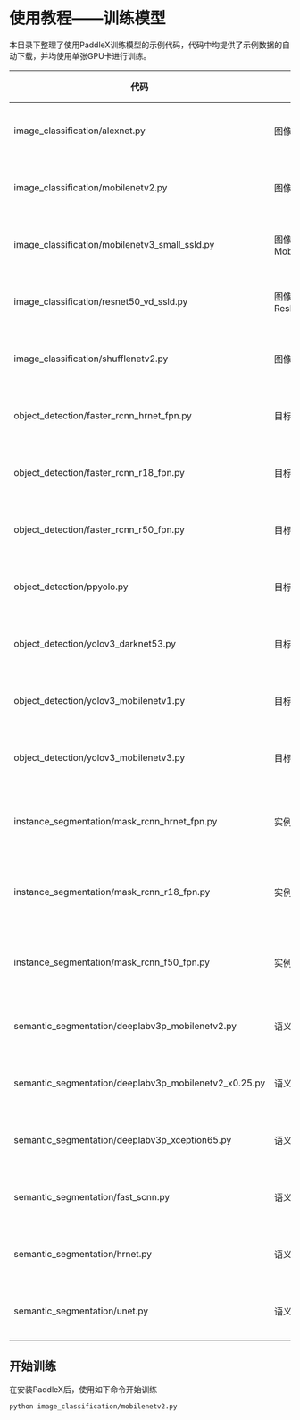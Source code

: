 # 使用教程——训练模型

本目录下整理了使用PaddleX训练模型的示例代码，代码中均提供了示例数据的自动下载，并均使用单张GPU卡进行训练。

|代码 | 模型任务 | 数据 |
|------|--------|---------|
|image_classification/alexnet.py | 图像分类AlexyNet | 蔬菜分类 |
|image_classification/mobilenetv2.py | 图像分类MobileNetV2 | 蔬菜分类 |
|image_classification/mobilenetv3_small_ssld.py | 图像分类MobileNetV3_small_ssld | 蔬菜分类 |
|image_classification/resnet50_vd_ssld.py | 图像分类ResNet50_vd_ssld | 蔬菜分类 |
|image_classification/shufflenetv2.py | 图像分类ShuffleNetV2 | 蔬菜分类 |
|object_detection/faster_rcnn_hrnet_fpn.py | 目标检测FasterRCNN | 昆虫检测 |
|object_detection/faster_rcnn_r18_fpn.py | 目标检测FasterRCNN | 昆虫检测 |
|object_detection/faster_rcnn_r50_fpn.py | 目标检测FasterRCNN | 昆虫检测 |
|object_detection/ppyolo.py | 目标检测PPYOLO | 昆虫检测 |
|object_detection/yolov3_darknet53.py | 目标检测YOLOv3 | 昆虫检测 |
|object_detection/yolov3_mobilenetv1.py | 目标检测YOLOv3 | 昆虫检测 |
|object_detection/yolov3_mobilenetv3.py | 目标检测YOLOv3 | 昆虫检测 |
|instance_segmentation/mask_rcnn_hrnet_fpn.py | 实例分割MaskRCNN | 小度熊分拣 |
|instance_segmentation/mask_rcnn_r18_fpn.py | 实例分割MaskRCNN | 小度熊分拣 |
|instance_segmentation/mask_rcnn_f50_fpn.py | 实例分割MaskRCNN | 小度熊分拣 |
|semantic_segmentation/deeplabv3p_mobilenetv2.py | 语义分割DeepLabV3 | 视盘分割 |
|semantic_segmentation/deeplabv3p_mobilenetv2_x0.25.py | 语义分割DeepLabV3 | 视盘分割 |
|semantic_segmentation/deeplabv3p_xception65.py | 语义分割DeepLabV3 | 视盘分割 |
|semantic_segmentation/fast_scnn.py | 语义分割FastSCNN | 视盘分割 |
|semantic_segmentation/hrnet.py | 语义分割HRNet | 视盘分割 |
|semantic_segmentation/unet.py | 语义分割UNet | 视盘分割 |

## 开始训练
在安装PaddleX后，使用如下命令开始训练
```
python image_classification/mobilenetv2.py
```
